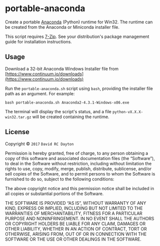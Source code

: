 # portable-anaconda

Create a portable [Anaconda](https://www.continuum.io/anaconda-overview)
(Python) runtime for Win32. The runtime can be created from the Anaconda or
Miniconda installer file.

This script requires [7-Zip](http://www.7-zip.org/). See your distribution's
package management guide for installation instructions.

## Usage

Download a 32-bit Anaconda Windows Installer file from
[https://www.continuum.io/downloads](https://www.continuum.io/downloads)

Run the `portable-anaconda.sh` script using `bash`, providing the installer
file path as an argument. For example:

    bash portable-anaconda.sh Anaconda2-4.3.1-Windows-x86.exe

The terminal will display the script's status, and a file
`python-vX.X.X-win32.tar.gz` will be created containing the runtime.

## License

Copyright © `2017` `David RC Dayton`

Permission is hereby granted, free of charge, to any person obtaining a copy of
this software and associated documentation files (the “Software”), to deal in
the Software without restriction, including without limitation the rights to
use, copy, modify, merge, publish, distribute, sublicense, and/or sell copies
of the Software, and to permit persons to whom the Software is furnished to do
so, subject to the following conditions:

The above copyright notice and this permission notice shall be included in all
copies or substantial portions of the Software.

THE SOFTWARE IS PROVIDED “AS IS”, WITHOUT WARRANTY OF ANY KIND, EXPRESS OR
IMPLIED, INCLUDING BUT NOT LIMITED TO THE WARRANTIES OF MERCHANTABILITY,
FITNESS FOR A PARTICULAR PURPOSE AND NONINFRINGEMENT. IN NO EVENT SHALL THE
AUTHORS OR COPYRIGHT HOLDERS BE LIABLE FOR ANY CLAIM, DAMAGES OR OTHER
LIABILITY, WHETHER IN AN ACTION OF CONTRACT, TORT OR OTHERWISE, ARISING FROM,
OUT OF OR IN CONNECTION WITH THE SOFTWARE OR THE USE OR OTHER DEALINGS IN THE
SOFTWARE.
